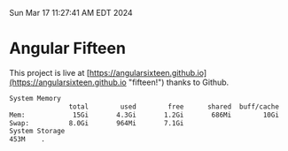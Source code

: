 Sun Mar 17 11:27:41 AM EDT 2024

# Angular Fifteen


This project is live at [https://angularsixteen.github.io](https://angularsixteen.github.io "fifteen!") thanks to Github.

```bash
System Memory
               total        used        free      shared  buff/cache   available
Mem:            15Gi       4.3Gi       1.2Gi       686Mi        10Gi        10Gi
Swap:          8.0Gi       964Mi       7.1Gi
System Storage
453M	.
```
```bash
